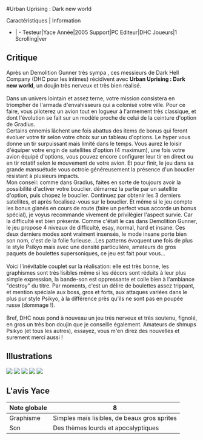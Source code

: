 #Urban Uprising : Dark new world

Caractéristiques | Information
- | -
Testeur|Yace
Année|2005
Support|PC
Editeur|DHC
Joueurs|1
Scrolling|ver

## Critique
Après un Demolition Gunner très sympa , ces messieurs de Dark Hell Company (DHC pour les intimes) récidivent avec <b>Urban Uprising : Dark new world</b>, un doujin très nerveux et très bien réalisé.<br/><br/>Dans un univers lointain et assez terne, votre mission consistera en triompher de l'armada d'envahisseurs qui a colonisé votre ville. Pour ce faire, vous piloterez un avion tout en logueur à l'armement très classique, et dont l'évolution se fait sur un modèle proche de celui de la ceinture d'option de Gradius.<br/>Certains ennemis lâchent une fois abattus des items de bonus qui feront évoluer votre tir selon votre choix sur un tableau d'options. Le hyper vous donne un tir surpuissant mais limité dans le temps. Vous aurez le loisir d'équiper votre engin de satellites d'option (4 maximum), une fois votre avion équipé d'options, vous pouvez encore configurer leur tir en direct ou en tir rotatif selon le mouvement de votre avion. Et pour finir, le jeu dans sa grande mansuétude vous octroie généreusement la présence d'un bouclier résistant à plusieurs impacts.<br/>Mon conseil: comme dans Gradius, faites en sorte de toujours avoir la possibilité d'activer votre bouclier. démarrez la partie par un satellite d'option, puis chopez le bouclier. Continuez par obtenir les 3 derniers satellites, et après focalisez-vous sur le bouclier. Et même si le jeu compte les bonus glanés en cours de route (faire un perfect vous accorde un bonus spécial), je voyus recommande vivement de privilégier l'aspect survie. Car la difficulté est bien présente. Comme c'était le cas dans Demolition Gunner, le jeu propose 4 niveaux de difficulté, esay, normal, hard et insane. Ces deux derniers modes sont vraiment insensés, le mode insane porte bien son nom, c'est de la folie furieuse...Les patterns évoquent une fois de plus le style Psikyo mais avec une densité particulière, amateurs de gros paquets de boulettes supersoniques, ce jeu est fait pour vous...<br/><br/>Voici l'inévitable couplet sur la réalisation: elle est très bonne, les graphismes sont très lisibles même si les décors sont réduits à leur plus simple expression, la bande-son est oppressante et colle bien à l'ambiance "destroy" du titre. Par moments, c'est un délire de boulettes assez trippant, et mention spéciale aux boss, gros et forts, aux attaques variées dans le plus pur style Psikyo, à la différence près qu'ils ne sont pas en poupée russe (dommage !).<br/><br/>Bref, DHC nous pond à nouveau un jeu très nerveux et très soutenu, fignolé, en gros un très bon doujin que je conseille également. Amateurs de shmups Psikyo (et tous les autres), essayez, vous m'en direz des nouvelles et surement merci aussi !

## Illustrations
![](http://www.shmup.com/images/thumbs/img_fiche_1_1047.jpg)
![](http://www.shmup.com/images/thumbs/img_fiche_2_1047.jpg)
![](http://www.shmup.com/images/thumbs/img_fiche_3_1047.jpg)
![](http://www.shmup.com/images/thumbs/img_fiche_4_1047.jpg)
![](http://www.shmup.com/images/thumbs/)

## L'avis Yace
Note globale|8
-|-
Graphisme|Simples mais lisibles, de beaux gros sprites
Son|Des thèmes lourds et apocalyptiques
